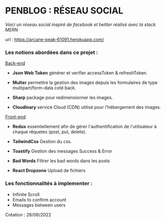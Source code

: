 # PENBLOG : RÉSEAU SOCIAL

_Voici un réseau social inspiré de facebook et twitter réalisé avec la stack MERN_

url : https://arcane-peak-61091.herokuapp.com/

### Les notions abordées dans ce projet :

<ins>Back-end</ins>
* **Json Web Token** générer et verifier accessToken & refreshToken.

* **Multer** permettre la gestion des images depuis les formulaires de type multipart/form-data coté back.

* **Sharp** package pour redimensionner les images.

* **Cloudinary** service Cloud (CDN) utilisé pour l'hébergement des images.

<ins>Front-end</ins>

* **Redux** essentiellement afin de gérer l'authentification de l'utilisateur à chaque rêquetes (post, put, delete).

* **TailwindCss** Gestion du css.

* **Toastify** Gestion des messages Success & Error

* **Bad Words** Filtrer les bad words dans les posts

* **React Dropzone** Upload de fichiers


### Les fonctionnalités à implementer :
* Infinite Scroll
* Emails to confirm account
* Messages between users

Création : 28/06/2022